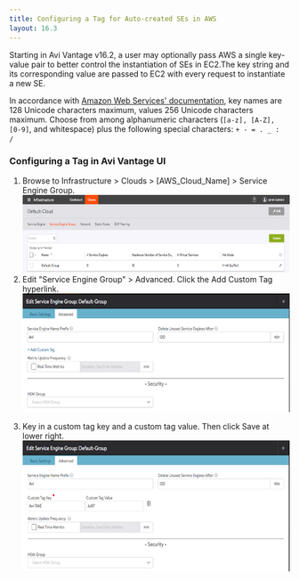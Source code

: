 ```yaml
---
title: Configuring a Tag for Auto-created SEs in AWS
layout: 16.3
---
```

Starting in Avi Vantage v16.2, a user may optionally pass AWS a single key-value pair to better control the instantiation of SEs in EC2.The key string and its corresponding value are passed to EC2 with every request to instantiate a new SE.

In accordance with <a href="http://docs.aws.amazon.com/awsaccountbilling/latest/aboutv2/allocation-tag-restrictions.html">Amazon Web Services' documentation</a>, key names are 128 Unicode characters maximum, values 256 Unicode characters maximum. Choose from among alphanumeric characters (<code>[a-z], [A-Z], [0-9]</code>, and whitespace) plus the following special characters: <code>+ - = . _ : /</code>

### Configuring a Tag in Avi Vantage UI

<ol> 
 <li class="p1"><span class="s1">Browse to Infrastructure &gt; Clouds &gt; [AWS_Cloud_Name] &gt; Service Engine Group.</span><span class="s1"><a href="img/FIRST.png"><br> <img class="alignnone wp-image-11137" src="img/FIRST.png" alt="FIRST" width="600" height="140"><br> </a></span></li> 
 <li class="p1">Edit "Service Engine Group" &gt; Advanced. Click the Add Custom Tag hyperlink.<br> <a href="img/SECOND.png"><img class="alignnone wp-image-11138" src="img/SECOND.png" alt="SECOND" width="600" height="213"><br> </a></li> 
 <li class="p1"> <p class="p1"><span class="s1">Key in a custom tag key and a custom tag value. Then click Save at lower right.<br> <a href="img/THIRD.png"><img class="alignnone wp-image-11139" src="img/THIRD.png" alt="THIRD" width="600" height="235"></a></span></p> </li> 
</ol> 